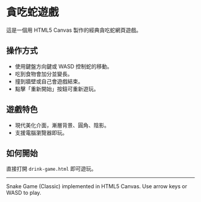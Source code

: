 # 貪吃蛇遊戲

這是一個用 HTML5 Canvas 製作的經典貪吃蛇網頁遊戲。

## 操作方式
- 使用鍵盤方向鍵或 WASD 控制蛇的移動。
- 吃到食物會加分並變長。
- 撞到牆壁或自己會遊戲結束。
- 點擊「重新開始」按鈕可重新遊玩。

## 遊戲特色
- 現代美化介面，漸層背景、圓角、陰影。
- 支援電腦瀏覽器即玩。

## 如何開始
直接打開 `drink-game.html` 即可遊玩。

---

Snake Game (Classic) implemented in HTML5 Canvas. Use arrow keys or WASD to play.
